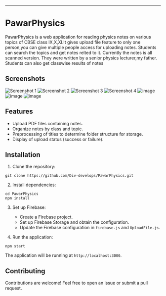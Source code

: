 
---

# PawarPhysics

PawarPhysics is a web application for reading physics notes on various topics of CBSE class IX,X,XI.It gives upload file feature to only one person,you can give multiple people access for uploading notes. Students can search the topics and get notes relted to it. Currently the notes is all scanned version. They were written by a senior physics lecturer,my father.
Students can also get classwise results of notes

## Screenshots

![Screenshot 1](https://github.com/Div-develops/PawarPhysics/assets/75534560/03d07644-d7c9-4fa2-903f-e1e1a93363f1)
![Screenshot 2](https://github.com/Div-develops/PawarPhysics/assets/75534560/f3b0b6c9-4f39-49e1-b625-5c7cd7fa63ed)
![Screenshot 3](https://github.com/Div-develops/PawarPhysics/assets/75534560/a88f31c3-f67b-41e0-bf12-2d4d345d4941)
![Screenshot 4](https://github.com/Div-develops/PawarPhysics/assets/75534560/b444aa3e-55c4-4156-bff5-a7156d75feef)
![image](https://github.com/Div-develops/PawarPhysics/assets/75534560/b4c0db35-5d37-4b5f-92b0-a77ca581d58e)
![image](https://github.com/Div-develops/PawarPhysics/assets/75534560/03757302-336e-49b7-9445-db401366d0f6)
![image](https://github.com/Div-develops/PawarPhysics/assets/75534560/8f8db2bd-f8db-4f5a-9ab2-98e3726dd95b)


## Features

- Upload PDF files containing notes.
- Organize notes by class and topic.
- Preprocessing of titles to determine folder structure for storage.
- Display of upload status (success or failure).

## Installation

1. Clone the repository:

```
git clone https://github.com/Div-develops/PawarPhysics.git
```

2. Install dependencies:

```
cd PawarPhysics
npm install
```

3. Set up Firebase:

   - Create a Firebase project.
   - Set up Firebase Storage and obtain the configuration.
   - Update the Firebase configuration in `firebase.js` and `UploadFile.js`.

4. Run the application:

```
npm start
```

The application will be running at `http://localhost:3000`.



## Contributing

Contributions are welcome! Feel free to open an issue or submit a pull request.




